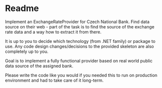 # Readme

Implement an ExchangeRateProvider for Czech National Bank. Find data source on their web - part of the task is to find the source of the exchange rate data and a way how to extract it from there.

It is up to you to decide which technology (from .NET family) or package to use. Any code design changes/decisions to the provided skeleton are also completely up to you.

Goal is to implement a fully functional provider based on real world public data source of the assigned bank.

Please write the code like you would if you needed this to run on production environment and had to take care of it long-term.